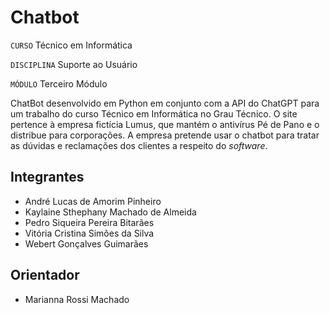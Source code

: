 # Chatbot

`CURSO` Técnico em Informática

`DISCIPLINA` Suporte ao Usuário

`MÓDULO` Terceiro Módulo

ChatBot desenvolvido em Python em conjunto com a API do ChatGPT para um trabalho do curso Técnico em Informática no Grau Técnico. O site pertence à empresa fictícia Lumus, que mantém o antivírus Pé de Pano e o distribue para corporações. A empresa pretende usar o chatbot para tratar as dúvidas e reclamações dos clientes a respeito do *software*.

## Integrantes

* André Lucas de Amorim Pinheiro
* Kaylaine Sthephany Machado de Almeida
* Pedro Siqueira Pereira Bitarães
* Vitória Cristina Simões da Silva
* Webert Gonçalves Guimarães 

## Orientador

* Marianna Rossi Machado
